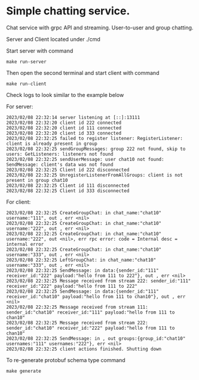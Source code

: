<H1>Simple chatting service.</H1>
Chat service with grpc API and streaming.
User-to-user and group chatting.

Server and Client located under ./cmd

Start server with command
```
make run-server
```

Then open the second terminal and start client with command
```
make run-client
```

Check logs to look similar to the example below

For server:
```
2023/02/08 22:32:14 server listening at [::]:13111
2023/02/08 22:32:20 client id 222 connected
2023/02/08 22:32:20 client id 111 connected
2023/02/08 22:32:20 client id 333 connected
2023/02/08 22:32:25 failed to register listener: RegisterListener: client is already present in group
2023/02/08 22:32:25 sendGroupMessages: group 222 not found, skip to users: GetListeners: listeners not found
2023/02/08 22:32:25 sendUserMessage: user chat10 not found: SendMessage: client's data was not found
2023/02/08 22:32:25 Client id 222 disconnected
2023/02/08 22:32:25 UnregisterListenerFromAllGroups: client is not present in group chat10
2023/02/08 22:32:25 Client id 111 disconnected
2023/02/08 22:32:25 Client id 333 disconnected

```

For client:
```
2023/02/08 22:32:25 CreateGroupChat: in chat_name:"chat10" username:"111", out , err <nil>
2023/02/08 22:32:25 CreateGroupChat: in chat_name:"chat10" username:"222", out , err <nil>
2023/02/08 22:32:25 CreateGroupChat: in chat_name:"chat10" username:"222", out <nil>, err rpc error: code = Internal desc = internal error
2023/02/08 22:32:25 CreateGroupChat: in chat_name:"chat10" username:"333", out , err <nil>
2023/02/08 22:32:25 LeftGroupChat: in chat_name:"chat10" username:"333", out , err <nil>
2023/02/08 22:32:25 SendMessage: in data:{sender_id:"111" receiver_id:"222" payload:"hello from 111 to 222"}, out , err <nil>
2023/02/08 22:32:25 Message received from stream 222: sender_id:"111" receiver_id:"222" payload:"hello from 111 to 222"
2023/02/08 22:32:25 SendMessage: in data:{sender_id:"111" receiver_id:"chat10" payload:"hello from 111 to chan10"}, out , err <nil>
2023/02/08 22:32:25 Message received from stream 111: sender_id:"chat10" receiver_id:"111" payload:"hello from 111 to chan10"
2023/02/08 22:32:25 Message received from stream 222: sender_id:"chat10" receiver_id:"222" payload:"hello from 111 to chan10"
2023/02/08 22:32:25 SendMessage: in , out groups:{group_id:"chat10" usernames:"111" usernames:"222"}, err <nil>
2023/02/08 22:32:25 client actions finished. Shutting down

```

To re-generate protobuf schema type command
```
make generate  
```

